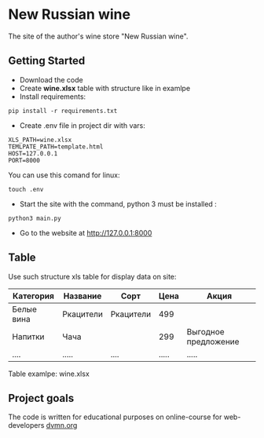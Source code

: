 # New Russian wine

The site of the author's wine store "New Russian wine".

## Getting Started

- Download the code
- Create **wine.xlsx** table with structure like in examlpe
- Install requirements:
```
pip install -r requirements.txt
```
- Create .env file in project dir with vars:
```
XLS_PATH=wine.xlsx
TEMLPATE_PATH=template.html
HOST=127.0.0.1
PORT=8000
```
You can use this comand for linux:
```
touch .env
```

- Start the site with the command, python 3 must be installed :
```
python3 main.py
```
- Go to the website at [http://127.0.0.1:8000 ](http://127.0.0.1:8000)

## Table

Use such structure xls table for display data on site:

| Категория | Название  | Сорт      | Цена      | Акция               |
| ----------|-----------| ----------|-----------|---------------------|
| Белые вина| Ркацители | Ркацители | 499       |                     |
| Напитки   | Чача      |           | 299       | Выгодное предложение|
| ....      | .....     | ....      | .....     | .....               |

Table examlpe: wine.xlsx 

## Project goals

The code is written for educational purposes on online-course for web-developers [dvmn.org](https://dvmn.org/)
